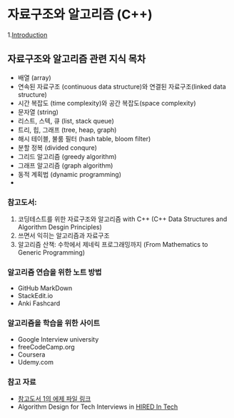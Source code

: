 # 자료구조와 알고리즘 (C++)

1.[Introduction](./Introduction.md)

## 자료구조와 알고리즘 관련 지식 목차

- 배열 (array)
- 연속된 자료구조 (continuous data structure)와 연결된 자료구조(linked data structure)
- 시간 복잡도 (time complexity)와 공간 복잡도(space complexity)
- 문자열 (string)
- 리스트, 스텍, 큐 (list, stack queue)
- 트리, 힙, 그래프 (tree, heap, graph)
- 해시 테이블, 불룸 필터 (hash table, bloom filter)
- 분할 정복 (divided conqure)
- 그리드 알고리즘 (greedy algorithm)
- 그래프 알고리즘 (graph algorithm)
- 동적 계획법 (dynamic programming) 
- 

### 참고도서: 
  1. 코딩테스트를 위한 자료구조와 알고리즘 with C++ (C++ Data Structures and Algorithm Desgin Principles)
  2. 쓰면서 익히는 알고리즘과 자료구조
  3. 알고리즘 산책: 수학에서 제네릭 프로그래밍까지 (From Mathematics to Generic Programming)

### 알고리즘 연습을 위한 노트 방법

  - GitHub MarkDown
  - StackEdit.io
  - Anki Fashcard
  
### 알고리즘을 학습을 위한 사이트
  - Google Interview university
  - freeCodeCamp.org
  - Coursera
  - Udemy.com

### 참고 자료

  - [참고도서 1의 에제 파일 링크](https://github.com/gilbutITbook/080239)
  - Algorithm Design for Tech Interviews in [HIRED In Tech](https://hiredintech.com)



